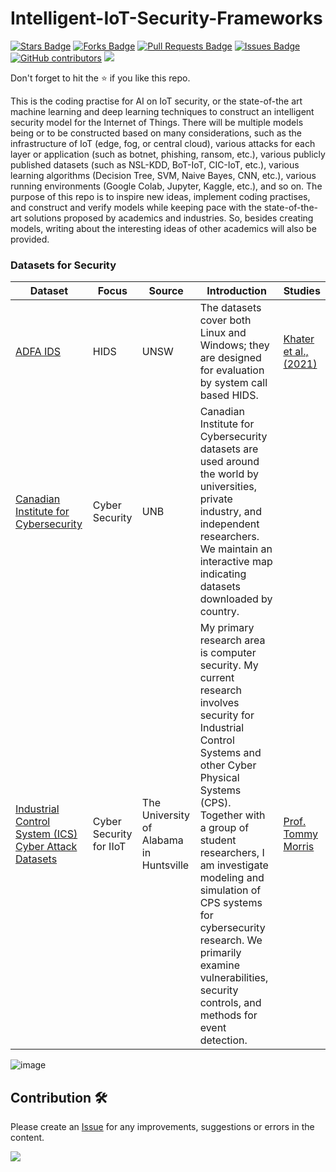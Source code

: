 # Intelligent-IoT-Security-Frameworks

<a href="https://github.com/goldboy225/research-material/stargazers"><img src="https://img.shields.io/github/stars/goldboy225/Intelligent-IoT-Security-Frameworks" alt="Stars Badge"/></a>
<a href="https://github.com/goldboy225/research-material/network/members"><img src="https://img.shields.io/github/forks/goldboy225/Intelligent-IoT-Security-Frameworks" alt="Forks Badge"/></a>
<a href="https://github.com/goldboy225/research-material/pulls"><img src="https://img.shields.io/github/issues-pr/goldboy225/Intelligent-IoT-Security-Frameworks" alt="Pull Requests Badge"/></a>
<a href="https://github.com/goldboy225/research-material/issues"><img src="https://img.shields.io/github/issues/goldboy225/Intelligent-IoT-Security-Frameworks" alt="Issues Badge"/></a>
<a href="https://github.com/goldboy225/research-material/graphs/contributors"><img alt="GitHub contributors" src="https://img.shields.io/github/contributors/goldboy225/Intelligent-IoT-Security-Frameworks?color=2b9348"></a>
![](https://visitor-badge.glitch.me/badge?page_id=goldboy225/Intelligent-IoT-Security-Frameworks)

Don't forget to hit the :star: if you like this repo.

This is the coding practise for AI on IoT security, or the state-of-the art machine learning and deep learning techniques to construct an intelligent security model for the Internet of Things.
There will be multiple models being or to be constructed based on many considerations, such as the infrastructure of IoT (edge, fog, or central cloud), various attacks for each layer or application (such as botnet, phishing, ransom, etc.), various publicly published datasets (such as NSL-KDD, BoT-IoT, CIC-IoT, etc.), various learning algorithms (Decision Tree, SVM, Naive Bayes, CNN, etc.), various running environments (Google Colab, Jupyter, Kaggle, etc.), and so on.
The purpose of this repo is to inspire new ideas, implement coding practises, and construct and verify models while keeping pace with the state-of-the-art solutions proposed by academics and industries. So, besides creating models, writing about the interesting ideas of other academics will also be provided.

### Datasets for Security
| Dataset | Focus | Source | Introduction | Studies |
|--|--|--|--|--|
| [ADFA IDS](https://research.unsw.edu.au/projects/adfa-ids-datasets)|HIDS|UNSW|The datasets cover both Linux and Windows; they are designed for evaluation by system call based HIDS. |[Khater et al.,(2021)](https://www.mdpi.com/2079-9292/10/14/1633)|
| [Canadian Institute for Cybersecurity](https://www.unb.ca/cic/datasets/index.html)|Cyber Security|UNB|Canadian Institute for Cybersecurity datasets are used around the world by universities, private industry, and independent researchers. We maintain an interactive map indicating datasets downloaded by country. ||
| [Industrial Control System (ICS) Cyber Attack Datasets](https://sites.google.com/a/uah.edu/tommy-morris-uah/ics-data-sets)|Cyber Security for IIoT|The University of Alabama in Huntsville|My primary research area is computer security. My current research involves security for Industrial Control Systems and other Cyber Physical Systems (CPS). Together with a group of student researchers, I am investigate modeling and simulation of  CPS  systems for cybersecurity research.  We primarily examine vulnerabilities, security controls, and methods for event detection.| [Prof. Tommy Morris](https://sites.google.com/a/uah.edu/tommy-morris-uah/home?authuser=0) |


![image](https://user-images.githubusercontent.com/22785858/214537437-3a423506-af86-4ed2-9244-9f099cbcff8e.png)

## Contribution 🛠️
Please create an [Issue](https://github.com/goldboy225/Intelligent-IoT-Security-Frameworks/issues) for any improvements, suggestions or errors in the content.

![](https://visitor-badge.glitch.me/badge?page_id=goldboy225/Intelligent-IoT-Security-Frameworks)
